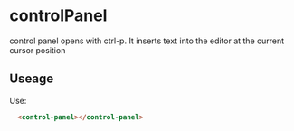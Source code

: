 # controlPanel

control panel opens with ctrl-p. It inserts text into the editor at the current cursor position

## Useage

<control-panel></control-panel>

Use:

```html
  <control-panel></control-panel>
```

